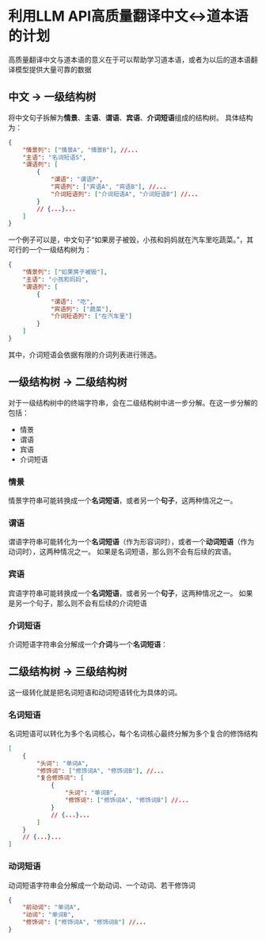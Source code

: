 # 利用LLM API高质量翻译中文↔道本语的计划

高质量翻译中文与道本语的意义在于可以帮助学习道本语，或者为以后的道本语翻译模型提供大量可靠的数据

## 中文 → 一级结构树

将中文句子拆解为**情景**、**主语**、**谓语**、**宾语**、**介词短语**组成的结构树。
具体结构为：

```json
{
    "情景列": ["情景A", "情景B"], //...
    "主语": "名词短语S",
    "谓语列": [
        {
            "谓语": "谓语P",
            "宾语列": ["宾语A", "宾语B"], //...
            "介词短语列": ["介词短语A", "介词短语B"] //...
        }
        // {...}...
    ]
}
```

一个例子可以是，中文句子“如果房子被毁，小孩和妈妈就在汽车里吃蔬菜。”，其可行的一个一级结构树为：

```json
{
    "情景列": ["如果房子被毁"],
    "主语": "小孩和妈妈",
    "谓语列": [
        {
            "谓语": "吃",
            "宾语列": ["蔬菜"],
            "介词短语列": ["在汽车里"]
        }
    ]
}
```

其中，介词短语会依据有限的介词列表进行筛选。

## 一级结构树 → 二级结构树

对于一级结构树中的终端字符串，会在二级结构树中进一步分解。在这一步分解的包括：

* 情景
* 谓语
* 宾语
* 介词短语

### 情景

情景字符串可能转换成一个**名词短语**，或者另一个**句子**，这两种情况之一。

### 谓语

谓语字符串可能转化为一个**名词短语**（作为形容词时），或者一个**动词短语**（作为动词时），这两种情况之一。
如果是名词短语，那么则不会有后续的宾语。

### 宾语

宾语字符串可能转换成一个**名词短语**，或者另一个**句子**，这两种情况之一。
如果是另一个句子，那么则不会有后续的介词短语

### 介词短语

介词短语字符串会分解成一个**介词**与一个**名词短语**：

## 二级结构树 → 三级结构树

这一级转化就是把名词短语和动词短语转化为具体的词。

### 名词短语

名词短语可以转化为多个名词核心，每个名词核心最终分解为多个复合的修饰结构

```json
[
    {
        "头词": "单词A",
        "修饰词": ["修饰词A", "修饰词B"], //...
        "复合修饰词": [
            {
                "头词": "单词B",
                "修饰词": ["修饰词A", "修饰词B"] //...
            }
            // {...}...
        ]
    }
    // {...}...
]
```

### 动词短语

动词短语字符串会分解成一个助动词、一个动词、若干修饰词

```json
{
    "前动词": "单词A",
    "动词": "单词B",
    "修饰词": ["修饰词A", "修饰词B"] //...
}
```
